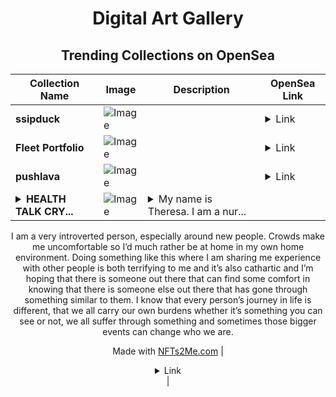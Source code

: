 <div align="center">

# Digital Art Gallery

## Trending Collections on OpenSea

| Collection Name                       | Image                                                                                     | Description                       | OpenSea Link                                                                                          |
|---------------------------------------|-------------------------------------------------------------------------------------------|-----------------------------------|--------------------------------------------------------------------------------------------------------|
| **ssipduck** | ![Image](https://i.seadn.io/s/raw/files/0649e17a626c752ba34f83866908ca3c.jpg?w=500&auto=format?w=200&auto=format) |  | <details><summary>Link</summary>[ssipduck](https://opensea.io/collection/ssipduck)</details> |
| **Fleet Portfolio** | ![Image](https://i.seadn.io/s/raw/files/da9797916755d30fc85f279414e98049.png?w=500&auto=format?w=200&auto=format) |  | <details><summary>Link</summary>[Fleet Portfolio](https://opensea.io/collection/fleet-portfolio)</details> |
| **pushlava** | ![Image](https://i.seadn.io/s/raw/files/695ccb6fad2a28ce85358a7b46cf1038.png?w=500&auto=format?w=200&auto=format) |  | <details><summary>Link</summary>[pushlava](https://opensea.io/collection/pushlava)</details> |
| **<details><summary>HEALTH TALK CRY...</summary>HEALTH TALK CRYPTO</details>** | ![Image](https://i.seadn.io/s/raw/files/2a5010c503ba68e64c3eea50a9f5ef14.gif?w=500&auto=format?w=200&auto=format) | <details><summary>My name is Theresa. I am a nur...</summary>My name is Theresa. I am a nurse and I have a certificate in nutrition and a certificate for being a health coach. Just because my interest is in medicine and nutrition doesn’t mean I haven’t had to struggle on both accounts in my life. One of the hardest experiences I have encountered has been getting my lupus diagnosis. It took years to get the right diagnosis and there was such a mental strain to get through the journey. I know this is nothing new for anyone that suffers with an autoimmune disease. There are so many people out there that have had to traverse similar journeys. I am a firm believer in learning something from every experience, whether it’s good or bad. I have learned many things in my life but I never knew the strength I had inside of me to push through.

I am a very introverted person, especially around new people. Crowds make me uncomfortable so I’d much rather be at home in my own home environment. Doing something like this where I am sharing me experience with other people is both terrifying to me and it’s also cathartic and I’m hoping that there is someone out there that can find some comfort in knowing that there is someone else out there that has gone through something similar to them. I know that every person’s journey in life is different, that we all carry our own burdens whether it’s something you can see or not, we all suffer through something and sometimes those bigger events can change who we are.

Made with [NFTs2Me.com](https://nfts2me.com/)</details> | <details><summary>Link</summary>[HEALTH TALK CRYPTO](https://opensea.io/collection/health-talk-crypto-1)</details> |

</div>